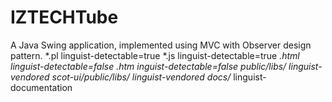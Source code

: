 # IZTECHTube
A Java Swing application, implemented using MVC with Observer design pattern.
*.pl linguist-detectable=true
*.js linguist-detectable=true
*.html linguist-detectable=false
*.htm inguist-detectable=false
public/libs/* linguist-vendored
scot-ui/public/libs/ linguist-vendored
docs/* linguist-documentation
